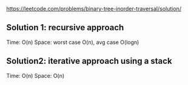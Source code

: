 https://leetcode.com/problems/binary-tree-inorder-traversal/solution/

## Solution 1: recursive approach

Time: O(n)
Space: worst case O(n), avg case O(logn)

## Solution2: iterative approach using a stack

Time: O(n)
Space: O(n)
